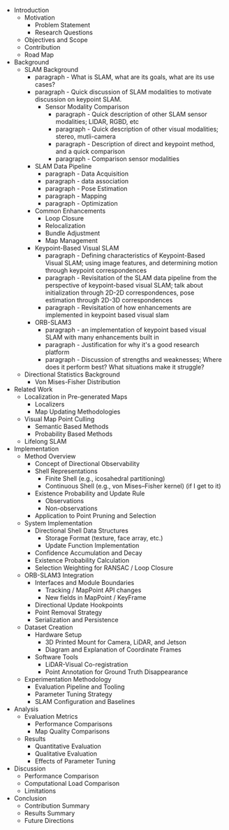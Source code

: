 * Introduction
  * Motivation
    * Problem Statement
    * Research Questions
  * Objectives and Scope
  * Contribution
  * Road Map
* Background
  * SLAM Background
    * paragraph - What is SLAM, what are its goals, what are its use cases?
    * paragraph - Quick discussion of SLAM modalities to motivate discussion on keypoint SLAM.
      * Sensor Modality Comparison
        * paragraph - Quick description of other SLAM sensor modalities; LIDAR, RGBD, etc
        * paragraph - Quick description of other visual modalities; stereo, mutli-camera
        * paragraph - Description of direct and keypoint method, and a quick comparison
        * paragraph - Comparison sensor modalities
    * SLAM Data Pipeline
      * paragraph - Data Acquisition
      * paragraph - data association
      * paragraph - Pose Estimation
      * paragraph - Mapping
      * paragraph - Optimization
    * Common Enhancements
      * Loop Closure
      * Relocalization
      * Bundle Adjustment
      * Map Management
    * Keypoint-Based Visual SLAM
      * paragraph - Defining characteristics of Keypoint-Based Visual SLAM; using image features, and determining motion through keypoint correspondences
      * paragraph - Revisitation of the SLAM data pipeline from the perspective of keypoint-based visual SLAM; talk about initialization through 2D-2D correspondences, pose estimation through 2D-3D correspondences
      * paragraph - Revisitation of how enhancements are implemented in keypoint based visual slam
    * ORB-SLAM3
      * paragraph - an implementation of keypoint based visual SLAM with many enhancements built in
      * paragraph - Justification for why it's a good research platform
      * paragraph - Discussion of strengths and weaknesses; Where does it perform best? What situations make it struggle?
  * Directional Statistics Background
    * Von Mises-Fisher Distribution
* Related Work
  * Localization in Pre-generated Maps
    * Localizers
    * Map Updating Methodologies
  * Visual Map Point Culling
    * Semantic Based Methods
    * Probability Based Methods
  * Lifelong SLAM
* Implementation
  * Method Overview
    * Concept of Directional Observability
    * Shell Representations
      * Finite Shell (e.g., icosahedral partitioning)
      * Continuous Shell (e.g., von Mises–Fisher kernel) (if I get to it)
    * Existence Probability and Update Rule
      * Observations
      * Non-observations
    * Application to Point Pruning and Selection
  * System Implementation
    * Directional Shell Data Structures
      * Storage Format (texture, face array, etc.)
      * Update Function Implementation
    * Confidence Accumulation and Decay
    * Existence Probability Calculation
    * Selection Weighting for RANSAC / Loop Closure
  * ORB-SLAM3 Integration
    * Interfaces and Module Boundaries
      * Tracking / MapPoint API changes
      * New fields in MapPoint / KeyFrame
    * Directional Update Hookpoints
    * Point Removal Strategy
    * Serialization and Persistence
  * Dataset Creation
    * Hardware Setup
      * 3D Printed Mount for Camera, LiDAR, and Jetson
      * Diagram and Explanation of Coordinate Frames
    * Software Tools
      * LiDAR-Visual Co-registration
      * Point Annotation for Ground Truth Disappearance
  * Experimentation Methodology
    * Evaluation Pipeline and Tooling
    * Parameter Tuning Strategy
    * SLAM Configuration and Baselines
* Analysis
  * Evaluation Metrics
    * Performance Comparisons
    * Map Quality Comparisons
  * Results
    * Quantitative Evaluation
    * Qualitative Evaluation
    * Effects of Parameter Tuning
* Discussion
  * Performance Comparison
  * Computational Load Comparison
  * Limitations
* Conclusion
  * Contribution Summary
  * Results Summary
  * Future Directions
